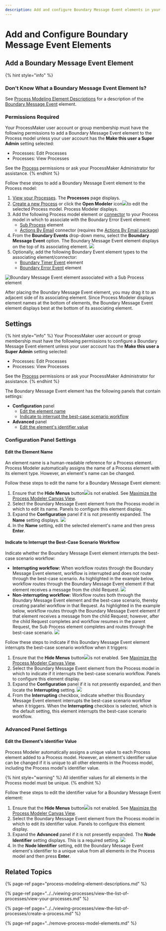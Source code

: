 ```yaml
---
description: Add and configure Boundary Message Event elements in your Process model.
---
```


# Add and Configure Boundary Message Event Elements

## Add a Boundary Message Event Element

{% hint style="info" %}
### Don't Know What a Boundary Message Event Element Is?

See [Process Modeling Element Descriptions](process-modeling-element-descriptions.md) for a description of the [Boundary Message Event](process-modeling-element-descriptions.md#boundary-message-event) element.

### Permissions Required

Your ProcessMaker user account or group membership must have the following permissions to add a Boundary Message Event element to the Process model unless your user account has the **Make this user a Super Admin** setting selected:

* Processes: Edit Processes
* Processes: View Processes

See the [Process](../../../processmaker-administration/permission-descriptions-for-users-and-groups.md#processes) permissions or ask your ProcessMaker Administrator for assistance.
{% endhint %}

Follow these steps to add a Boundary Message Event element to the Process model:

1. [View your Processes](../../viewing-processes/view-the-list-of-processes/view-your-processes.md#view-all-active-processes). The **Processes** page displays.
2. [Create a new Process](../../viewing-processes/view-the-list-of-processes/create-a-process.md) or click the **Open Modeler** icon![](../../../.gitbook/assets/open-modeler-edit-icon-processes-page-processes.png)to edit the selected Process model. Process Modeler displays.
3. Add the following Process model element or [connector](../model-processes-using-connectors/what-is-a-connector.md) to your Process model in which to associate with the Boundary Error Event element:
   * [Sub Process](add-and-configure-sub-process-elements.md#add-a-sub-process-element) element
   * [Actions By Email](../model-processes-using-connectors/available-connectors-from-processmaker/actions-by-email-connector.md) connector \(requires the [Actions By Email package](../../../package-development-distribution/package-a-connector/actions-by-email-package.md)\)
4. From the **Boundary Events** drop-down menu, select the **Boundary Message Event** option. The Boundary Message Event element displays on the top of its associating element. ![](../../../.gitbook/assets/boundary-message-event-selection-process-modeler-processes.png) 
5. Optionally, add the following Boundary Event element types to the associating element/connector:
   * [Boundary Timer Event](add-and-configure-boundary-error-event-elements.md#add-a-boundary-error-event-element) element
   * [Boundary Error Event](add-and-configure-boundary-error-event-elements.md#add-a-boundary-error-event-element) element

![Boundary Message Event element associated with a Sub Process element](../../../.gitbook/assets/boundary-message-event-process-modeler-processes.png)

After placing the Boundary Message Event element, you may drag it to an adjacent side of its associating element. Since Process Modeler displays element names at the bottom of elements, the Boundary Message Event element displays best at the bottom of its associating element.

## Settings

{% hint style="info" %}
Your ProcessMaker user account or group membership must have the following permissions to configure a Boundary Message Event element unless your user account has the **Make this user a Super Admin** setting selected:

* Processes: Edit Processes
* Processes: View Processes

See the [Process](../../../processmaker-administration/permission-descriptions-for-users-and-groups.md#processes) permissions or ask your ProcessMaker Administrator for assistance.
{% endhint %}

The Boundary Message Event element has the following panels that contain settings:

* **Configuration** panel
  * [Edit the element name](add-and-configure-boundary-message-event-elements.md#edit-the-element-name)
  * [Indicate to interrupt the best-case scenario workflow](add-and-configure-boundary-message-event-elements.md#indicate-to-interrupt-the-best-case-scenario-workflow)
* **Advanced** panel
  * [Edit the element's identifier value](add-and-configure-boundary-message-event-elements.md#edit-the-elements-identifier-value)

### Configuration Panel Settings

#### Edit the Element Name

An element name is a human-readable reference for a Process element. Process Modeler automatically assigns the name of a Process element with its element type. However, an element's name can be changed.

Follow these steps to edit the name for a Boundary Message Event element:

1. Ensure that the **Hide Menus** button![](../../../.gitbook/assets/hide-menus-button-process-modeler-processes.png)is not enabled. See [Maximize the Process Modeler Canvas View](../navigate-around-your-process-model.md#maximize-the-process-modeler-canvas-view).
2. Select the Boundary Message Event element from the Process model in which to edit its name. Panels to configure this element display.
3. Expand the **Configuration** panel if it is not presently expanded. The **Name** setting displays. ![](../../../.gitbook/assets/boundary-message-event-configuration-name-process-modeler-processes.png) 
4. In the **Name** setting, edit the selected element's name and then press **Enter**.

#### Indicate to Interrupt the Best-Case Scenario Workflow

Indicate whether the Boundary Message Event element interrupts the best-case scenario workflow:

* **Interrupting workflow:** When workflow routes through the Boundary Message Event element, workflow is interrupted and does not route through the best-case scenario. As highlighted in the example below, workflow routes through the Boundary Message Event element if that element receives a message from the child Request. ![](../../../.gitbook/assets/boundary-message-event-interrupting.png) 
* **Non-interrupting workflow:** Workflow routes both through the Boundary Message Event element and the best-case scenario, thereby creating parallel workflow in that Request. As highlighted in the example below, workflow routes through the Boundary Message Event element if that element receives a message from the child Request; however, after the child Request completes and workflow resumes in the parent Request, the Sub Process element completes and routes through the best-case scenario. ![](../../../.gitbook/assets/boundary-message-event-non-interrupting.png)

Follow these steps to indicate if this Boundary Message Event element interrupts the best-case scenario workflow when it triggers:

1. Ensure that the **Hide Menus** button![](../../../.gitbook/assets/hide-menus-button-process-modeler-processes.png)is not enabled. See [Maximize the Process Modeler Canvas View](../navigate-around-your-process-model.md#maximize-the-process-modeler-canvas-view).
2. Select the Boundary Message Event element from the Process model in which to indicate if it interrupts the best-case scenario workflow. Panels to configure this element display.
3. Expand the **Configuration** panel if it is not presently expanded, and then locate the **Interrupting** setting. ![](../../../.gitbook/assets/interrupting-boundary-event-process-modeler-processes.png) 
4. From the **Interrupting** checkbox, indicate whether this Boundary Message Event element interrupts the best-case scenario workflow when it triggers. When the **Interrupting** checkbox is selected, which is the default setting, this element interrupts the best-case scenario workflow.

### Advanced Panel Settings

#### Edit the Element's Identifier Value

Process Modeler automatically assigns a unique value to each Process element added to a Process model. However, an element's identifier value can be changed if it is unique to all other elements in the Process model, including the Process model's identifier value.

{% hint style="warning" %}
All identifier values for all elements in the Process model must be unique.
{% endhint %}

Follow these steps to edit the identifier value for a Boundary Message Event element:

1. Ensure that the **Hide Menus** button![](../../../.gitbook/assets/hide-menus-button-process-modeler-processes.png)is not enabled. See [Maximize the Process Modeler Canvas View](../navigate-around-your-process-model.md#maximize-the-process-modeler-canvas-view).
2. Select the Boundary Message Event element from the Process model in which to edit its identifier value. Panels to configure this element display.
3. Expand the **Advanced** panel if it is not presently expanded. The **Node Identifier** setting displays. This is a required setting. ![](../../../.gitbook/assets/boundary-message-event-configuration-identifier-process-modeler-processes.png) 
4. In the **Node Identifier** setting, edit the Boundary Message Event element's identifier to a unique value from all elements in the Process model and then press **Enter**.

## Related Topics

{% page-ref page="process-modeling-element-descriptions.md" %}

{% page-ref page="../../viewing-processes/view-the-list-of-processes/view-your-processes.md" %}

{% page-ref page="../../viewing-processes/view-the-list-of-processes/create-a-process.md" %}

{% page-ref page="../remove-process-model-elements.md" %}

